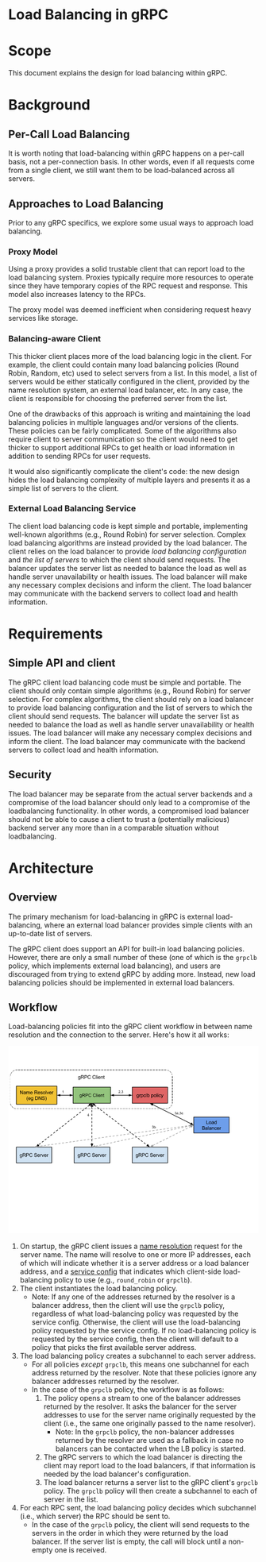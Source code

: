 Load Balancing in gRPC
======================

# Scope

This document explains the design for load balancing within gRPC.

# Background

## Per-Call Load Balancing

It is worth noting that load-balancing within gRPC happens on a per-call
basis, not a per-connection basis.  In other words, even if all requests
come from a single client, we still want them to be load-balanced across
all servers.

## Approaches to Load Balancing

Prior to any gRPC specifics, we explore some usual ways to approach load
balancing.

### Proxy Model

Using a proxy provides a solid trustable client that can report load to the load
balancing system. Proxies typically require more resources to operate since they
have temporary copies of the RPC request and response. This model also increases
latency to the RPCs.

The proxy model was deemed inefficient when considering request heavy services
like storage.

### Balancing-aware Client

This thicker client places more of the load balancing logic in the client. For
example, the client could contain many load balancing policies (Round Robin,
Random, etc) used to select servers from a list. In this model, a list of
servers would be either statically configured in the client, provided by the
name resolution system, an external load balancer, etc. In any case, the client
is responsible for choosing the preferred server from the list.

One of the drawbacks of this approach is writing and maintaining the load
balancing policies in multiple languages and/or versions of the clients. These
policies can be fairly complicated. Some of the algorithms also require client
to server communication so the client would need to get thicker to support
additional RPCs to get health or load information in addition to sending RPCs
for user requests.

It would also significantly complicate the client's code: the new design hides
the load balancing complexity of multiple layers and presents it as a simple
list of servers to the client.

### External Load Balancing Service

The client load balancing code is kept simple and portable, implementing
well-known algorithms (e.g., Round Robin) for server selection.
Complex load balancing algorithms are instead provided by the load
balancer. The client relies on the load balancer to provide _load
balancing configuration_ and _the list of servers_ to which the client
should send requests. The balancer updates the server list as needed
to balance the load as well as handle server unavailability or health
issues. The load balancer will make any necessary complex decisions and
inform the client. The load balancer may communicate with the backend
servers to collect load and health information.

# Requirements

## Simple API and client

The gRPC client load balancing code must be simple and portable. The
client should only contain simple algorithms (e.g., Round Robin) for
server selection.  For complex algorithms, the client should rely on
a load balancer to provide load balancing configuration and the list of
servers to which the client should send requests. The balancer will update
the server list as needed to balance the load as well as handle server
unavailability or health issues. The load balancer will make any necessary
complex decisions and inform the client. The load balancer may communicate
with the backend servers to collect load and health information.

## Security

The load balancer may be separate from the actual server backends and a
compromise of the load balancer should only lead to a compromise of the
loadbalancing functionality. In other words, a compromised load balancer should
not be able to cause a client to trust a (potentially malicious) backend server
any more than in a comparable situation without loadbalancing.

# Architecture

## Overview

The primary mechanism for load-balancing in gRPC is external
load-balancing, where an external load balancer provides simple clients
with an up-to-date list of servers.

The gRPC client does support an API for built-in load balancing policies.
However, there are only a small number of these (one of which is the
`grpclb` policy, which implements external load balancing), and users
are discouraged from trying to extend gRPC by adding more.  Instead, new
load balancing policies should be implemented in external load balancers.

## Workflow

Load-balancing policies fit into the gRPC client workflow in between
name resolution and the connection to the server.  Here's how it all
works:

![image](images/load-balancing.png)

1. On startup, the gRPC client issues a [name resolution](naming.md) request
   for the server name.  The name will resolve to one or more IP addresses,
   each of which will indicate whether it is a server address or
   a load balancer address, and a [service config](service_config.md)
   that indicates which client-side load-balancing policy to use (e.g.,
   `round_robin` or `grpclb`).
2. The client instantiates the load balancing policy.
   - Note: If any one of the addresses returned by the resolver is a balancer
     address, then the client will use the `grpclb` policy, regardless
     of what load-balancing policy was requested by the service config.
     Otherwise, the client will use the load-balancing policy requested
     by the service config.  If no load-balancing policy is requested
     by the service config, then the client will default to a policy
     that picks the first available server address.
3. The load balancing policy creates a subchannel to each server address.
   - For all policies *except* `grpclb`, this means one subchannel for each
     address returned by the resolver. Note that these policies
     ignore any balancer addresses returned by the resolver.
   - In the case of the `grpclb` policy, the workflow is as follows:
     1. The policy opens a stream to one of the balancer addresses returned
        by the resolver. It asks the balancer for the server addresses to
        use for the server name originally requested by the client (i.e.,
        the same one originally passed to the name resolver).
        - Note: In the `grpclb` policy, the non-balancer addresses returned
          by the resolver are used as a fallback in case no balancers can be
          contacted when the LB policy is started.
     2. The gRPC servers to which the load balancer is directing the client
        may report load to the load balancers, if that information is needed
        by the load balancer's configuration.
     3. The load balancer returns a server list to the gRPC client's `grpclb`
        policy. The `grpclb` policy will then create a subchannel to each of
        server in the list.
4. For each RPC sent, the load balancing policy decides which
   subchannel (i.e., which server) the RPC should be sent to.
   - In the case of the `grpclb` policy, the client will send requests
     to the servers in the order in which they were returned by the load
     balancer.  If the server list is empty, the call will block until a
     non-empty one is received.

